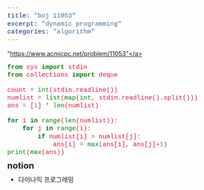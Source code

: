 ```yaml
---
title: "boj 11053"
excerpt: "dynamic programming"
categories: "algorithm"
---
```


<style>
code {
  font-family: Consolas,"courier new";
  color: crimson;
  background-color: #f1f1f1;
  padding: 2px;
  font-size: 105%;
}
</style>

<a herf = "https://www.acmicpc.net/problem/11053">"https://www.acmicpc.net/problem/11053"</a>

```python
from sys import stdin
from collections import deque

count = int(stdin.readline())
numlist = list(map(int, stdin.readline().split()))
ans = [1] * len(numlist)

for i in range(len(numlist)):
    for j in range(i):
        if numlist[i] > numlist[j]:
            ans[i] = max(ans[i], ans[j]+1)
print(max(ans))
```

<div style = "font-size: 20px; line-height: 15px;">
<strong>notion</strong><br>
</div>

<div style = "font-size: 15px; line-height: 20px;">
<ul>
<li>다이나믹 프로그래밍</li>
</ul>

